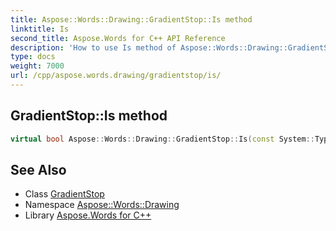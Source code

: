 ```yaml
---
title: Aspose::Words::Drawing::GradientStop::Is method
linktitle: Is
second_title: Aspose.Words for C++ API Reference
description: 'How to use Is method of Aspose::Words::Drawing::GradientStop class in C++.'
type: docs
weight: 7000
url: /cpp/aspose.words.drawing/gradientstop/is/
---
```

## GradientStop::Is method




```cpp
virtual bool Aspose::Words::Drawing::GradientStop::Is(const System::TypeInfo &target) const override
```

## See Also

* Class [GradientStop](../)
* Namespace [Aspose::Words::Drawing](../../)
* Library [Aspose.Words for C++](../../../)
